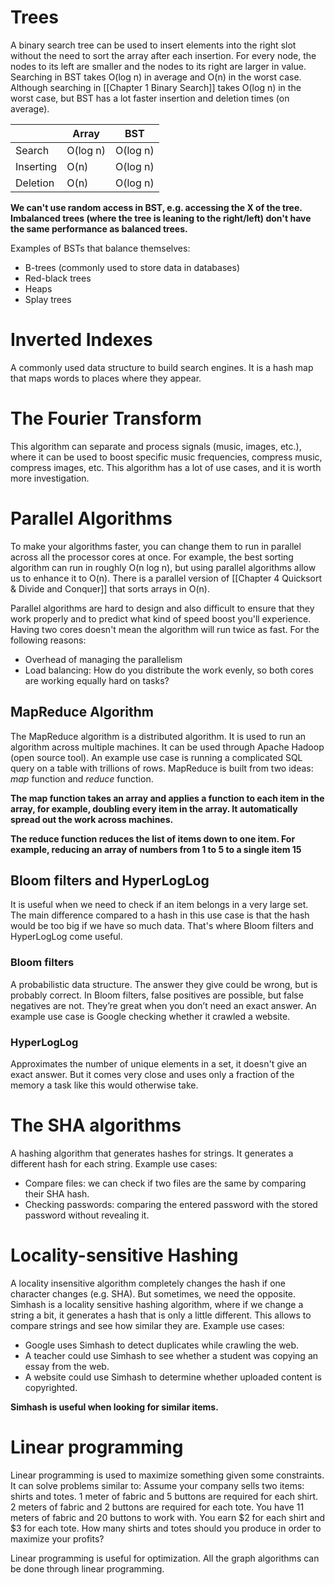 # Trees
A binary search tree can be used to insert elements into the right slot without the need to sort the array after each insertion. For every node, the nodes to its left are smaller and the nodes to its right are larger in value. Searching in BST takes O(log n) in average and O(n) in the worst case. Although searching in [[Chapter 1 Binary Search]] takes O(log n) in the worst case, but BST has a lot faster insertion and deletion times (on average).

|  | Array | BST |
| ----- | ---- |----|
| Search | O(log n)| O(log n)
| Inserting | O(n)| O(log n)
| Deletion | O(n)| O(log n)

**We can't use random access in BST, e.g. accessing the X of the tree.**
**Imbalanced trees (where the tree is leaning to the right/left) don't have the same performance as balanced trees.** 

Examples of BSTs that balance themselves:
* B-trees (commonly used to store data in databases)
* Red-black trees
* Heaps
* Splay trees

# Inverted Indexes
A commonly used data structure to build search engines. It is a hash map that maps words to places where they appear. 


# The Fourier Transform
This algorithm can separate and process signals (music, images, etc.), where it can be used to boost specific music frequencies, compress music, compress images, etc. This algorithm has a lot of use cases, and it is worth more investigation. 

# Parallel Algorithms
To make your algorithms faster, you can change them to run in parallel across all the processor cores at once. For example, the best sorting algorithm can run in roughly O(n log n), but using parallel algorithms allow us to enhance it to O(n). There is a parallel version of [[Chapter 4 Quicksort & Divide and Conquer]] that sorts arrays in O(n). 

Parallel algorithms are hard to design and also difficult to ensure that they work properly and to predict what kind of speed boost you'll experience. Having two cores doesn't mean the algorithm will run twice as fast. For the following reasons:

* Overhead of managing the parallelism
* Load balancing: How do you distribute the work evenly, so both cores are working equally hard on tasks?


## MapReduce Algorithm
The MapReduce algorithm is a distributed algorithm. It is used to run an algorithm across multiple machines. It can be used through Apache Hadoop (open source tool). An example use case is running a complicated SQL query on a table with trillions of rows. MapReduce is built from two ideas: *map* function and *reduce* function.

**The map function takes an array and applies a function to each item in the array, for example, doubling every item in the array. It automatically spread out the work across machines.** 

**The reduce function reduces the list of items down to one item. For example, reducing an array of numbers from 1 to 5 to a single item 15**

## Bloom filters and HyperLogLog
It is useful when we need to check if an item belongs in a very large set. The main difference compared to a hash in this use case is that the hash would be too big if we have so much data. That's where Bloom filters and HyperLogLog come useful. 

### Bloom filters
A probabilistic data structure. The answer they give could be wrong, but is probably correct. In Bloom filters, false positives are possible, but false negatives are not. They’re great when you don’t need an exact answer. An example use case is Google checking whether it crawled a website.

### HyperLogLog
Approximates the number of unique elements in a set, it doesn't give an exact answer. But it comes very close and uses only a fraction of the memory a task like this would otherwise take.

# The SHA algorithms
A hashing algorithm that generates hashes for strings. It generates a different hash for each string. Example use cases:
* Compare files: we can check if two files are the same by comparing their SHA hash.
* Checking passwords: comparing the entered password with the stored password without revealing it. 

# Locality-sensitive Hashing
A locality insensitive algorithm completely changes the hash if one character changes (e.g. SHA). But sometimes, we need the opposite. Simhash is a locality sensitive hashing algorithm, where if we change a string a bit, it generates a hash that is only a little different. This allows to compare strings and see how similar they are. Example use cases:
* Google uses Simhash to detect duplicates while crawling the web.
* A teacher could use Simhash to see whether a student was copying an essay from the web.
* A website could use Simhash to determine whether uploaded content is copyrighted.

**Simhash is useful when looking for similar items.** 


# Linear programming
Linear programming is used to maximize something given some constraints. It can solve problems similar to: Assume your company sells two items: shirts and totes. 1 meter of fabric and 5 buttons are required for each shirt. 2 meters of fabric and 2 buttons are required for each tote. You have 11 meters of fabric and 20 buttons to work with. You earn $2 for each shirt and $3 for each tote. How many shirts and totes should you produce in order to maximize your profits?

Linear programming is useful for optimization. All the graph algorithms can be done through linear programming. 
